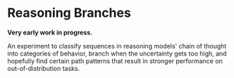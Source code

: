 # Reasoning Branches

**Very early work in progress.**

An experiment to classify sequences in reasoning models' chain of thought into categories of
behavior, branch when the uncertainty gets too high, and hopefully find certain path patterns that result in stronger performance on out-of-distribution tasks.
